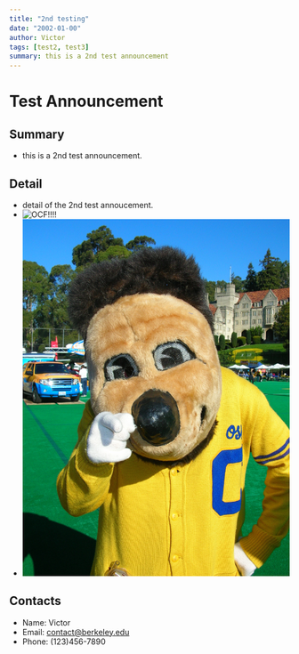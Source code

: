 ```yaml
---
title: "2nd testing"
date: "2002-01-00"
author: Victor
tags: [test2, test3]
summary: this is a 2nd test announcement 
---
```


# Test Announcement

## Summary

- this is a 2nd test announcement.

## Detail

- detail of the 2nd test annoucement.
- ![OCF!!!!](https://static.ocf.berkeley.edu/img/penguin-swing.svg)
- ![OSKI!!!!](/assets/oski.jpeg)

## Contacts

- Name: Victor
- Email: contact@berkeley.edu
- Phone: (123)456-7890

